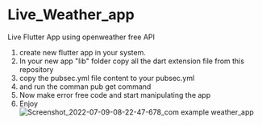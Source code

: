 # Live_Weather_app
Live Flutter App using openweather free API
1. create new flutter app in your system.
2. In your new app "lib" folder copy all the dart extension file from this repository
3. copy the pubsec.yml file content to your pubsec.yml
4. and run the comman pub get command
5. Now make error free code and start manipulating the app
6. Enjoy
![Screenshot_2022-07-09-08-22-47-678_com example weather_app](https://user-images.githubusercontent.com/38313094/178088622-504d7464-2df7-45aa-9914-d4ce88010ee5.jpg)
